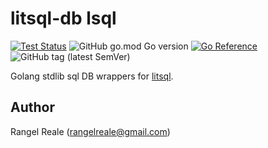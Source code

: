 # litsql-db lsql

[![Test Status](https://github.com/rrgmc/litsql-db/actions/workflows/go.yml/badge.svg)](https://github.com/rrgmc/litsql-db/actions/workflows/go.yml) ![GitHub go.mod Go version](https://img.shields.io/github/go-mod/go-version/rrgmc/litsql-db) [![Go Reference](https://pkg.go.dev/badge/github.com/rrgmc/litsql-db.svg)](https://pkg.go.dev/github.com/rrgmc/litsql-db) ![GitHub tag (latest SemVer)](https://img.shields.io/github/v/tag/rrgmc/litsql-db)

Golang stdlib sql DB wrappers for [litsql](https://github.com/rrgmc/litsql).

## Author

Rangel Reale (rangelreale@gmail.com)
